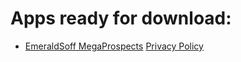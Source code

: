 # Apps ready for download:

+ [EmeraldSoff MegaProspects](https://emeraldsoff.github.io/Releases/Mega_Prospects_Next/release/app-release.apk)         [Privacy Policy](https://emeraldsoff.github.io/Releases/Mega_Prospects_Next/docs/privacy_policy.html)

